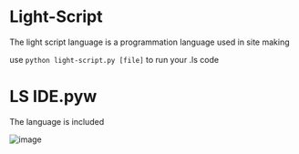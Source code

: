 # Light-Script
The light script language is a programmation language used in site making

use `python light-script.py [file]` to run your .ls code

# LS IDE.pyw

The language is included

![image](https://user-images.githubusercontent.com/67156699/188330887-0ff13c9f-81d7-477b-b332-932430a63b6e.png)
